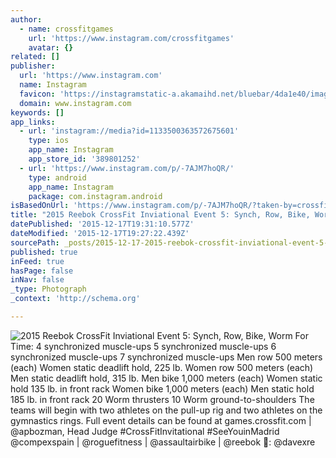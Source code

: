 ```yaml
---
author:
  - name: crossfitgames
    url: 'https://www.instagram.com/crossfitgames'
    avatar: {}
related: []
publisher:
  url: 'https://www.instagram.com'
  name: Instagram
  favicon: 'https://instagramstatic-a.akamaihd.net/bluebar/4da1e40/images/ico/favicon.ico'
  domain: www.instagram.com
keywords: []
app_links:
  - url: 'instagram://media?id=1133500363572675601'
    type: ios
    app_name: Instagram
    app_store_id: '389801252'
  - url: 'https://www.instagram.com/p/-7AJM7hoQR/'
    type: android
    app_name: Instagram
    package: com.instagram.android
isBasedOnUrl: 'https://www.instagram.com/p/-7AJM7hoQR/?taken-by=crossfitgames'
title: "2015 Reebok CrossFit Inviational Event 5: Synch, Row, Bike, Worm For Time: 4 synchronized muscle-ups 5 synchronized muscle-ups 6 synchronized muscle-ups 7 synchronized muscle-ups Men row 500 meters (each) Women static deadlift hold, 225 lb. Women row 500 meters (each) Men static deadlift hold, 315 lb. Men bike 1,000 meters (each) Women static hold 135 lb. in front rack Women bike 1,000 meters (each) Men static hold 185 lb. in front rack 20 Worm thrusters 10 Worm ground-to-shoulders The teams will begin with two athletes on the pull-up rig and two athletes on the gymnastics rings. Full event details can be found at games.crossfit.com | @apbozman, Head Judge #CrossFitInvitational #SeeYouinMadrid @compexspain | @roguefitness | @assaultairbike | @reebok \uD83D\uDCF8: @davexre"
datePublished: '2015-12-17T19:31:10.577Z'
dateModified: '2015-12-17T19:27:22.439Z'
sourcePath: _posts/2015-12-17-2015-reebok-crossfit-inviational-event-5-synch-row-bike.md
published: true
inFeed: true
hasPage: false
inNav: false
_type: Photograph
_context: 'http://schema.org'

---
```

![2015 Reebok CrossFit Inviational Event 5&colon; Synch&comma; Row&comma; Bike&comma; Worm For Time&colon; 4 synchronized muscle-ups 5 synchronized muscle-ups 6 synchronized muscle-ups 7 synchronized muscle-ups Men row 500 meters &lpar;each&rpar; Women static deadlift hold&comma; 225 lb&period; Women row 500 meters &lpar;each&rpar; Men static deadlift hold&comma; 315 lb&period; Men bike 1&comma;000 meters &lpar;each&rpar; Women static hold 135 lb&period; in front rack Women bike 1&comma;000 meters &lpar;each&rpar; Men static hold 185 lb&period; in front rack 20 Worm thrusters 10 Worm ground-to-shoulders The teams will begin with two athletes on the pull-up rig and two athletes on the gymnastics rings&period; Full event details can be found at games&period;crossfit&period;com &vert; &commat;apbozman&comma; Head Judge &num;CrossFitInvitational &num;SeeYouinMadrid &commat;compexspain &vert; &commat;roguefitness &vert; &commat;assaultairbike &vert; &commat;reebok &colon; &commat;davexre](https://scontent.cdninstagram.com/hphotos-xtf1/t51.2885-15/s640x640/sh0.08/e35/12328318_341644742672709_606673208_n.jpg)